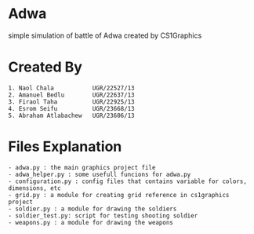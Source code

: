 # Adwa

simple simulation of battle of Adwa created by CS1Graphics

# Created By

    1. Naol Chala           UGR/22527/13
    2. Amanuel Bedlu        UGR/22637/13
    3. Firaol Taha          UGR/22925/13
    4. Esrom Seifu          UGR/23668/13
    5. Abraham Atlabachew   UGR/23606/13

# Files Explanation

    - adwa.py : the main graphics project file
    - adwa_helper.py : some usefull funcions for adwa.py
    - configuration.py : config files that contains variable for colors, dimensions, etc
    - grid.py : a module for creating grid reference in cs1graphics project
    - soldier.py : a module for drawing the soldiers
    - soldier_test.py: script for testing shooting soldier
    - weapons.py : a module for drawing the weapons
